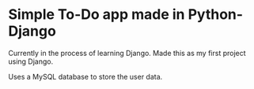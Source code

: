# Simple To-Do app made in Python-Django

Currently in the process of learning Django. Made this as my first project using Django.

Uses a MySQL database to store the user data.
